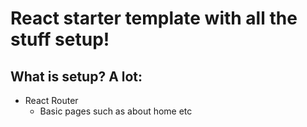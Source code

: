 # React starter template with all the stuff setup!
## What is setup? A lot:
- React Router
    - Basic pages such as about home etc
